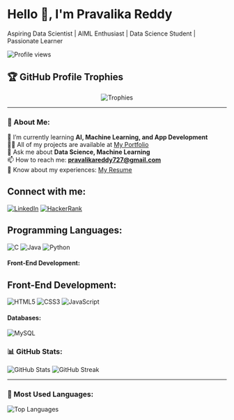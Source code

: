 # Hello 👋, I'm Pravalika Reddy  

Aspiring Data Scientist | AIML Enthusiast | Data Science Student | Passionate Learner  

![Profile views](https://komarev.com/ghpvc/?username=PravalikaReddy&label=Profile%20views&color=0e75b6&style=flat)

## 🏆 GitHub Profile Trophies
<p align="center">  
  <img src="https://github-profile-trophy.vercel.app/?username=PravalikaReddy&theme=algolia" alt="Trophies" /> 
</p>

---

### 🚀 About Me:
🌱 I’m currently learning **AI, Machine Learning, and App Development**  
👨‍💻 All of my projects are available at [My Portfolio](https://pravalikareddy21.github.io/portfolio/)  
💬 Ask me about **Data Science, Machine Learning**  
📫 How to reach me: **pravalikareddy727@gmail.com**  
📄 Know about my experiences: [My Resume](https://drive.google.com/file/d/162QRLpu5rf80fa2B8cffDUYvGPRxDJNP/view?usp=drive_link)  

## Connect with me:
[![LinkedIn](https://img.shields.io/badge/-LinkedIn-blue?style=flat-square&logo=linkedin)](https://www.linkedin.com/in/pravalika-reddy-21178b287/)
[![HackerRank](https://img.shields.io/badge/-HackerRank-2EC866?style=flat-square&logo=hackerrank)](https://www.hackerrank.com/profile/pravalikareddy71)


## Programming Languages:
![C](https://img.shields.io/badge/-C-A8B9CC?style=flat-square&logo=c&logoColor=white)
![Java](https://img.shields.io/badge/-Java-007396?style=flat-square&logo=java)
![Python](https://img.shields.io/badge/-Python-3776AB?style=flat-square&logo=python&logoColor=white)

#### Front-End Development:
## Front-End Development:
![HTML5](https://img.shields.io/badge/-HTML5-E34F26?style=flat-square&logo=html5&logoColor=white)
![CSS3](https://img.shields.io/badge/-CSS3-1572B6?style=flat-square&logo=css3)
![JavaScript](https://img.shields.io/badge/-JavaScript-F7DF1E?style=flat-square&logo=javascript&logoColor=black)

#### Databases:
![MySQL](https://img.shields.io/badge/MySQL-4479A1?style=for-the-badge&logo=mysql&logoColor=white) 

### 📊 GitHub Stats:
<p>  
  <img src="https://github-readme-stats.vercel.app/api?username=PravalikaReddy&show_icons=true&theme=radical" alt="GitHub Stats" />  
  <img src="https://github-readme-streak-stats.herokuapp.com/?user=PravalikaReddy&theme=radical" alt="GitHub Streak" /> 
</p>

---

### 🌟 Most Used Languages:
<img src="https://github-readme-stats.vercel.app/api/top-langs?username=PravalikaReddy&show_icons=true&locale=en&layout=compact&theme=radical" alt="Top Languages" />



<!--
**Pravalikareddy21/Pravalikareddy21** is a ✨ _special_ ✨ repository because its `README.md` (this file) appears on your GitHub profile.

Here are some ideas to get you started:

- 🔭 I’m currently working on ...
- 🌱 I’m currently learning ...
- 👯 I’m looking to collaborate on ...
- 🤔 I’m looking for help with ...
- 💬 Ask me about ...
- 📫 How to reach me: ...
- 😄 Pronouns: ...
- ⚡ Fun fact: ...
-->
